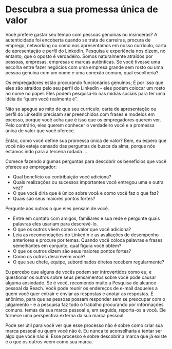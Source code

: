 # Descubra a sua promessa única de valor

Você prefere gastar seu tempo com pessoas genuínas ou insinceras? A autenticidade foi encoberta quando se trata de carreiras, procura de emprego, networking ou como nos apresentamos em nosso currículo, carta de apresentação e perfil do LinkedIn. Pesquisa e experiência nos dizem, no entanto, que o oposto é verdadeiro. Somos naturalmente atraídos por pessoas, empresas, empresas e marcas autênticas. Se você tivesse uma escolha entre fazer negócios com uma empresa grande sem rosto ou uma pessoa genuína com um nome e uma conexão comum, qual escolheria?

Os empregadores estão procurando funcionários genuínos; É por isso que eles são atraídos pelo seu perfil do LinkedIn - eles podem colocar um rosto no nome no papel. Eles podem pesquisá-lo nas mídias sociais para ter uma idéia de “quem você realmente é”.

Não se apegue ao mito de que seu currículo, carta de apresentação ou perfil do LinkedIn precisam ser preenchidos com frases e modelos em excesso, porque você acha que é isso que os empregadores querem ver. Pelo contrário, eles querem conhecer o verdadeiro você e a promessa única de valor que você oferece.

Então, como você define sua promessa única de valor? Bem, eu espero que você não esteja cansado das perguntas de busca da alma, porque nós estamos indo para a terceira rodada ...

Comece fazendo algumas perguntas para descobrir os benefícios que você oferece ao empregador: 

* Qual benefício ou contribuição você adiciona?
* Quais realizações ou sucessos importantes você entregou uma e outra vez?
* O que você diria que é único sobre você e como você faz o que faz?
* Quais são seus maiores pontos fortes?

Pergunte aos outros o que eles pensam de você. 

* Entre em contato com amigos, familiares e sua rede e pergunte quais palavras eles usariam para descrevê-lo.
* O que os outros vêem como o valor que você adiciona?
* Leia as recomendações do LinkedIn e as avaliações de desempenho anteriores e procure por temas. Quando você coloca palavras e frases semelhantes em conjunto, qual figura você obtém?
* O que os outros dizem são seus maiores pontos fortes?
* Como os outros descrevem você?
* O que seu chefe, equipe, subordinados diretos recebem regularmente?

Eu percebo que alguns de vocês podem ser introvertidos como eu, e questionar os outros sobre seus pensamentos sobre você pode causar alguma ansiedade. Se é você, recomendo muito a Pesquisa de alcance pessoal da Reach. Você pode reunir os endereços de e-mail daqueles a quem você quer extrair e enviar as respostas e anotar as respostas. É anônimo, para que as pessoas possam responder sem se preocupar com o julgamento - e a pesquisa faz todo o trabalho procurando por informações comuns. temas da sua marca pessoal e, em seguida, reporta-os a você. Ele fornece uma perspectiva externa da sua marca pessoal.

Pode ser útil para você ver que esse processo não é sobre como criar sua marca pessoal ou quem você não é. Eu nunca te aconselharia a tentar ser algo que você não é. Esse processo é sobre descobrir a marca que já existe e o que os outros veem como sua marca.

